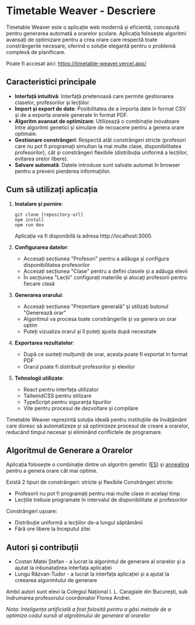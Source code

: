 # Timetable Weaver - Descriere

Timetable Weaver este o aplicație web modernă și eficientă, concepută pentru generarea automată a orarelor școlare. Aplicația folosește algoritmi avansați de optimizare pentru a crea orare care respectă toate constrângerile necesare, oferind o soluție elegantă pentru o problemă complexă de planificare.

Poate fi accesat aici: https://timetable-weaver.vercel.app/

## Caracteristici principale

- **Interfață intuitivă**: Interfață prietenoasă care permite gestionarea claselor, profesorilor și lecțiilor.
- **Import și export de date**: Posibilitatea de a importa date în format CSV și de a exporta orarele generate în format PDF.
- **Algoritm avansat de optimizare**: Utilizează o combinație inovatoare între algoritmi genetici și simulare de recoacere pentru a genera orare optimale.
- **Gestionare constrângeri**: Respectă atât constrângeri stricte (profesori care nu pot fi programați simultan la mai multe clase, disponibilitatea profesorilor), cât și constrângeri flexibile (distribuția uniformă a lecțiilor, evitarea orelor libere).
- **Salvare automată**: Datele introduse sunt salvate automat în browser pentru a preveni pierderea informațiilor.

## Cum să utilizați aplicația

1. **Instalare și pornire**:
   ```
   git clone [repository-url]
   npm install
   npm run dev
   ```
   Aplicația va fi disponibilă la adresa http://localhost:3000.

2. **Configurarea datelor**:
   - Accesați secțiunea "Profesori" pentru a adăuga și configura disponibilitatea profesorilor
   - Accesați secțiunea "Clase" pentru a defini clasele și a adăuga elevii
   - În secțiunea "Lecții" configurați materiile și alocați profesorii pentru fiecare clasă

3. **Generarea orarului**:
   - Accesați secțiunea "Prezentare generală" și utilizați butonul "Generează orar"
   - Algoritmul va procesa toate constrângerile și va genera un orar optim
   - Puteți vizualiza orarul și îl puteți ajusta după necesitate

4. **Exportarea rezultatelor**:
   - După ce sunteți mulțumiți de orar, acesta poate fi exportat în format PDF
   - Orarul poate fi distribuit profesorilor și elevilor

5. **Tehnologii utilizate**:
   - React pentru interfața utilizator
   - TailwindCSS pentru stilizare
   - TypeScript pentru siguranța tipurilor
   - Vite pentru procesul de dezvoltare și compilare

Timetable Weaver reprezintă soluția ideală pentru instituțiile de învățământ care doresc să automatizeze și să optimizeze procesul de creare a orarelor, reducând timpul necesar și eliminând conflictele de programare.

## Algoritmul de Generare a Orarelor

Aplicația folosește o combinație dintre un algoritm genetic ([ES](https://en.wikipedia.org/wiki/Evolution_strategy)) și [annealing](https://en.wikipedia.org/wiki/Simulated_annealing) pentru a genera orare cât mai optime.

Există 2 tipuri de constrângeri: stricte și flexibile
Constrângeri stricte:

- Profesorii nu pot fi programați pentru mai multe clase in același timp
- Lecțiile trebuie programate în intervalul de disponibilitate al profesorilor

Constrângeri ușoare:

- Distribuție uniformă a lecțiilor de-a lungul săptămânii
- Fără ore libere la începutul zilei

## Autori și contribuții

- Costan Matei Ștefan - a lucrat la algorimtul de generare al orarelor și a ajutat la inbunatațirea interfața aplicației
- Lungu Răzvan-Tudor - a lucrat la interfața aplicației și a ajutat la creearea algorimtului de generare

Ambii autori sunt elevi la Colegiul Național I. L. Caragiale din București, sub îndrumarea profesorului coordonator Florea Andrei.

_Nota: Inteligența artificială a fost folosită pentru a găsi metode de a optimiza codul sursă al algrotimului de generare al orarelor_
